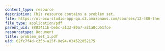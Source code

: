 ```yaml
---
content_type: resource
description: This resource contains a problem set.
file: https://ol-ocw-studio-app-qa.s3.amazonaws.com/courses/12-480-thermodynamics-for-geoscientists-fall-2006/02fc7f4dc35ba25f0e94834522052175_problem_set_1.pdf
file_type: application/pdf
parent_uid: 8803411b-bebc-a133-80a7-a21a0cb51fce
resourcetype: Document
title: problem_set_1.pdf
uid: 02fc7f4d-c35b-a25f-0e94-834522052175
---
```

